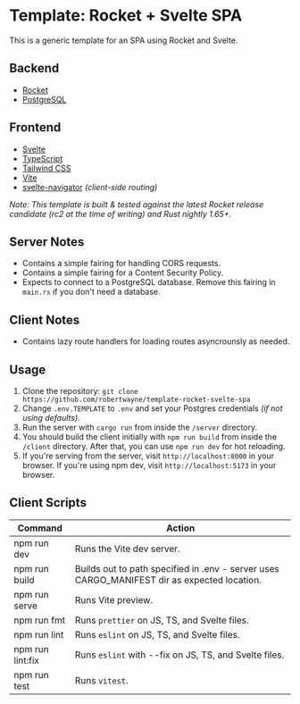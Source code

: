 # Template: Rocket + Svelte SPA

This is a generic template for an SPA using Rocket and Svelte.

## Backend

- [Rocket](https://rocket.rs)
- [PostgreSQL](https://www.postgresql.org)

## Frontend

- [Svelte](https://svelte.dev)
- [TypeScript](https://www.typescriptlang.org)
- [Tailwind CSS](https://tailwindcss.com)
- [Vite](https://vitejs.dev/)
- [svelte-navigator](https://github.com/mefechoel/svelte-navigator) *(client-side routing)*

*Note: This template is built & tested against the latest Rocket release candidate (rc2 at the time of writing) and Rust nightly 1.65+.*

## Server Notes

- Contains a simple fairing for handling CORS requests.
- Contains a simple fairing for a Content Security Policy.
- Expects to connect to a PostgreSQL database. Remove this fairing in `main.rs` if you don't need a database.

## Client Notes

- Contains lazy route handlers for loading routes asyncrounsly as needed.

## Usage

1. Clone the repository: `git clone https://github.com/robertwayne/template-rocket-svelte-spa`
2. Change `.env.TEMPLATE` to `.env` and set your Postgres credentials *(if not using defaults)*.
3. Run the server with `cargo run` from inside the `/server` directory.
4. You should build the client initially with `npm run build` from inside the `/client` directory. After that, you can use `npm run dev` for hot reloading.
5. If you're serving from the server, visit `http://localhost:8000` in your browser. If you're using npm dev, visit `http://localhost:5173` in your browser.

## Client Scripts

| Command | Action |
|---------|--------|
| npm run dev | Runs the Vite dev server. |
| npm run build | Builds out to path specified in .env - server uses CARGO_MANIFEST dir as expected location. |
| npm run serve | Runs Vite preview. |
| npm run fmt | Runs `prettier` on JS, TS, and Svelte files. |
| npm run lint | Runs `eslint` on JS, TS, and Svelte files. |
| npm run lint:fix | Runs `eslint` with --fix on JS, TS, and Svelte files. |
| npm run test | Runs `vitest`. |
